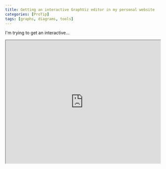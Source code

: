 ```yaml
---
title: Getting an interactive GraphViz editor in my personal website
categories: [ProTip]
tags: [graphs, diagrams, tools]
---
```


I'm trying to get an interactive...

<iframe src="https://benito-zaragozi.com/GraphvizOnline/" height="400px" width="100%" align="center"></iframe>
